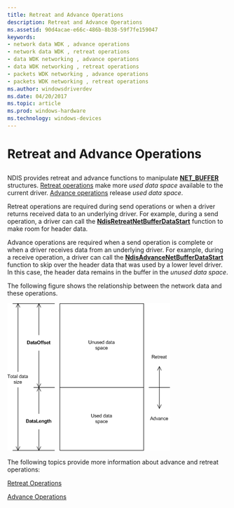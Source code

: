 ```yaml
---
title: Retreat and Advance Operations
description: Retreat and Advance Operations
ms.assetid: 90d4acae-e66c-486b-8b38-59f7fe159047
keywords:
- network data WDK , advance operations
- network data WDK , retreat operations
- data WDK networking , advance operations
- data WDK networking , retreat operations
- packets WDK networking , advance operations
- packets WDK networking , retreat operations
ms.author: windowsdriverdev
ms.date: 04/20/2017
ms.topic: article
ms.prod: windows-hardware
ms.technology: windows-devices
---
```


# Retreat and Advance Operations


## <a href="" id="ddk-retreat-and-advance-operations-ng"></a>


NDIS provides retreat and advance functions to manipulate [**NET\_BUFFER**](https://msdn.microsoft.com/library/windows/hardware/ff568376) structures. [Retreat operations](retreat-operations.md) make more *used data space* available to the current driver. [Advance operations](advance-operations.md) release *used data space*.

Retreat operations are required during send operations or when a driver returns received data to an underlying driver. For example, during a send operation, a driver can call the [**NdisRetreatNetBufferDataStart**](https://msdn.microsoft.com/library/windows/hardware/ff564527) function to make room for header data.

Advance operations are required when a send operation is complete or when a driver receives data from an underlying driver. For example, during a receive operation, a driver can call the [**NdisAdvanceNetBufferDataStart**](https://msdn.microsoft.com/library/windows/hardware/ff560703) function to skip over the header data that was used by a lower level driver. In this case, the header data remains in the buffer in the *unused data space*.

The following figure shows the relationship between the network data and these operations.

![diagram illustrating data space allocation](images/netbufferdata-basic.png)

The following topics provide more information about advance and retreat operations:

[Retreat Operations](retreat-operations.md)

[Advance Operations](advance-operations.md)

 

 





